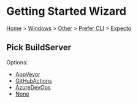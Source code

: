 # Getting Started Wizard

[Home](/docs/wiz/readme.md) > [Windows](Windows.md) > [Other](Windows_Other.md) > [Prefer CLI](Windows_Other_Cli.md) > [Expecto](Windows_Other_Cli_Expecto.md)

## Pick BuildServer

Options:
 * [AppVeyor](Windows_Other_Cli_Expecto_AppVeyor.md)
 * [GitHubActions](Windows_Other_Cli_Expecto_GitHubActions.md)
 * [AzureDevOps](Windows_Other_Cli_Expecto_AzureDevOps.md)
 * [None](Windows_Other_Cli_Expecto_None.md)
